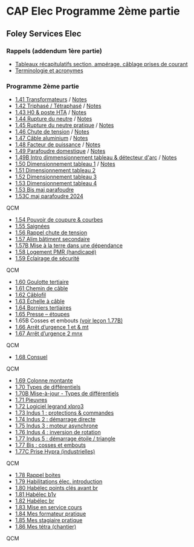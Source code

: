 # CAP Elec Programme 2ème partie
## Foley Services Elec

### Rappels (addendum 1ère partie)

- [Tableaux récapitulatifs section, ampérage, câblage prises de courant](../1ere_partie/CAP_Elec_Tableaux_Recapitulatifs.md)
- [Terminologie et acronymes](./1_ere_partie/CAP_Elec_Terminologie_Acronymes.md)


### Programme 2ème partie

- [1.41 Transformateurs](https://youtu.be/3l55DdoqlK4) / [Notes](./CAP_Elec_1_41.md)
- [1.42 Triphasé / Tétraphasé](https://youtu.be/Z-q5bp78TiA) / [Notes](./CAP_Elec_1_42.md)
- [1.43 H0 & poste HTA](https://youtu.be/CfZVZvTpzMs) / [Notes](./CAP_Elec_1_43.md)
- [1.44 Rupture du neutre](https://youtu.be/lqpS-oGQVwA) / [Notes](./CAP_Elec_1_44.md)
- [1.45 Rupture du neutre pratique](https://youtu.be/JJfUtDiRq2k) / [Notes](./CAP_Elec_1_45.md)
- [1.46 Chute de tension](https://youtu.be/9riZqBhiBao) / [Notes](./CAP_Elec_1_46.md)
- [1.47 Câble aluminium](https://youtu.be/e_nsy8G_vWw) / [Notes](./CAP_Elec_1_47.md)
- [1.48 Facteur de puissance](https://youtu.be/8dPOf_TP2os) / [Notes](./CAP_Elec_1_48.md)
- [1.49 Parafoudre domestique](https://youtu.be/PvcWnjI9txw) / [Notes](./CAP_Elec_1_49.md)
- [1.49B Intro dimmensionnement tableau & détecteur d'arc](https://www.youtube.com/watch?v=1BrWSIsZ2Cs) / [Notes](./CAP_Elec_1_49B.md)
- [1.50 Dimensionnement tableau 1](https://youtu.be/8fg6fAb5ePg) / [Notes](./CAP_Elec_1_50.md)
- [1.51 Dimensionnement tableau 2](https://youtu.be/kSIwx_Da0PM)
- [1.52 Dimensionnement tableau 3](https://youtu.be/KU_7UYiddlM)
- [1.53 Dimensionnement tableau 4](https://youtu.be/KVZfmLhppeQ)
- [1.53 Bis maj parafoudre](https://youtu.be/N7zTI1mvZ0o)
- [1.53C maj parafoudre 2024](https://www.youtube.com/watch?v=Gg5PzQFj1DQ)

QCM

- [1.54 Pouvoir de coupure &amp; courbes](https://youtu.be/eCK39U4HOTg)
- [1.55 Saignées](https://youtu.be/fod4OYvmtuw)
- [1.56 Rappel chute de tension](https://youtu.be/QUgGy3fLktY)
- [1.57 Alim bâtiment secondaire](https://youtu.be/kEPQB54pdL4)
- [1.57B Mise à la terre dans une dépendance](https://youtu.be/ZaVL4Owi4lc)
- [1.58 Logement PMR (handicapé)](https://youtu.be/OK8U51aTHD0)
- [1.59 Éclairage de sécurité](https://youtu.be/V8duOcuLCEs)

QCM

- [1.60 Goulotte tertiaire](https://youtu.be/S5jN4580Igg)
- [1.61 Chemin de câble](https://youtu.be/oxysXJcldJw)
- [1.62 Câblofil](https://youtu.be/5VBfm7ynQAU)
- [1.63 Échelle à câble](https://youtu.be/M0igHLdhrMo)
- [1.64 Borniers tertiaires](https://youtu.be/QMEewGe-vYs)
- [1.65 Presse – étoupes](https://youtu.be/js9a-c29eMU)
- 1.65B Cosses et embouts [(voir leçon 1.77B)](./CAP_Elec_1_77B.md)
- [1.66 Arrêt d’urgence 1 et &amp; mt](https://youtu.be/nefQDojra7Y)
- [1.67 Arrêt d’urgence 2 mnx](https://youtu.be/dvejGrUoQ3c)

QCM

- [1.68 Consuel](https://youtu.be/yTc8WVrhkdc)

QCM

- [1.69 Colonne montante](https://youtu.be/KrRZw7bWsGU)
- [1.70 Types de différentiels](https://youtu.be/NNVNwgB-Tfo)
 - [1.70B Mise-à-jour - Types de différentiels](https://youtu.be/abAQy3E_n8E)
- [1.71 Pieuvres](https://youtu.be/JrfXZtyOuKM)
- [1.72 Logiciel legrand xlpro3](https://youtu.be/s8D-OFFw0ww)
- [1.73 Indus 1 : protections & commandes](https://youtu.be/E8TSs---Z_Q)
- [1.74 Indus 2 : démarrage directe](https://youtu.be/anSNjzBhB5g)
- [1.75 Indus 3 : moteur asynchrone](https://youtu.be/xz1XHJVTQSA)
- [1.76 Indus 4 : inversion de rotation](https://youtu.be/y5A29PchogE)
- [1.77 Indus 5 : démarrage étoile / triangle](https://youtu.be/iD2r5pWdcNo)
- [1.77 Bis  : cosses et embouts](https://youtu.be/4DLiVuQbld0)
- [1.77C Prise Hypra (industrielles)](https://youtu.be/Jny5fdDGQXg)

QCM

- [1.78 Rappel boites](https://youtu.be/fl50XQxa7GM)
- [1.79 Habilitations élec. introduction](https://youtu.be/pe7i9GkI_H4)
- [1.80 Habélec points clés avant br](https://youtu.be/t-RSv5eRos4)
- [1.81 Habélec b1v](https://youtu.be/c7WcghYbpxY)
- [1.82 Habélec br](https://youtu.be/0EXhXeuHikI)
- [1.83 Mise en service cours](https://youtu.be/wNK_aQaREA4)
- [1.84 Mes formateur pratique](https://youtu.be/6vNvEA7uU18)
- [1.85 Mes stagiaire pratique](https://youtu.be/XLqzRfDTvWI)
- [1.86 Mes tétra (chantier)](https://youtu.be/JrzBQiw3lIA)

QCM

